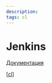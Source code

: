 ```yaml
---
description:
tags: cl
---
```

# Jenkins

[Документация](https://pkg.jenkins.io/debian-stable/)

[[cl]]


[//begin]: # "Autogenerated link references for markdown compatibility"
[cl]: cl "Ci - непрервыная интеграция"
[//end]: # "Autogenerated link references"